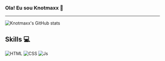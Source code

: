 ### Ola! Eu sou Knotmaxx 👋
***
![Knotmaxx's GitHub stats](https://github-readme-stats.vercel.app/api?username=Knotmaxx&show_icons=true&theme=radical&locate=pt-br)

## Skills  💻
![HTML](https://img.shields.io/badge/HTML5-E34F26?style=for-the-badge&logo=html5&logoColor=white)
![CSS](https://img.shields.io/badge/CSS3-1572B6?style=for-the-badge&logo=css3&logoColor=white)
![Js](https://img.shields.io/badge/JavaScript-F7DF1E?style=for-the-badge&logo=javascript&logoColor=black)


